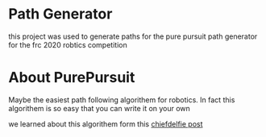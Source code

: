 # Path Generator
this project was used to generate paths for the
pure pursuit path generator for the frc 2020 robtics competition

# About PurePursuit
Maybe the easiest path following algorithem for robotics.
In fact this algorithem is so easy that you can write it on your own

we learned about this algorithem form this [chiefdelfie post](https://www.chiefdelphi.com/t/paper-implementation-of-the-adaptive-pure-pursuit-controller/166552)
